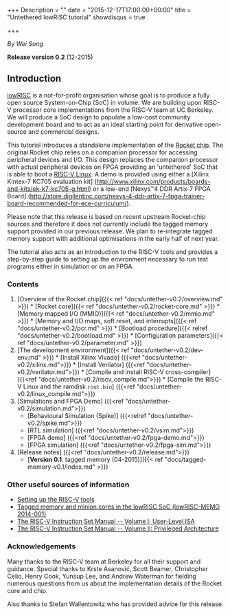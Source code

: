 +++
Description = ""
date = "2015-12-17T17:00:00+00:00"
title = "Untethered lowRISC tutorial"
showdisqus = true

+++

_By Wei Song_

**Release version 0.2** (12-2015)

## Introduction

[lowRISC][lowRISC] is a not-for-profit organisation whose goal is to
produce a fully open source System-on-Chip (SoC) in volume. We are
building upon RISC-V processor core implementations from the RISC-V
team at UC Berkeley.  We will produce a SoC design to populate a
low-cost community development board and to act as an ideal starting
point for derivative open-source and commercial designs.

This tutorial introduces a standalone implementation of the [Rocket chip][RocketChip].
The original Rocket chip relies on a companion processor
for accessing peripheral devices and I/O. This design replaces the companion
processor with actual peripheral devices on FPGA providing an 'untethered'
SoC that is able to boot a [RISC-V Linux][RISCVLinux]. A demo is provided using
either a [Xilinx Kintex-7 KC705 evaluation kit]
(http://www.xilinx.com/products/boards-and-kits/ek-k7-kc705-g.html)
or a low-end [Nexys™4 DDR Artix-7 FPGA Board]
(http://store.digilentinc.com/nexys-4-ddr-artix-7-fpga-trainer-board-recommended-for-ece-curriculum/).

Please note that this release is based on recent upstream Rocket-chip sources 
and therefore it does not currently include the tagged memory support provided 
in our previous release. We plan to re-integrate tagged memory support with 
additional optimisations in the early half of next year.

The tutorial also acts as an introduction to the RISC-V tools and provides
a step-by-step guide to setting up the environment necessary to run
test programs either in simulation or on an FPGA.

### Contents

  1. [Overview of the Rocket chip]({{< ref "docs/untether-v0.2/overview.md" >}})
    * [Rocket core]({{< ref "docs/untether-v0.2/rocket-core.md" >}})
    * [Memory mapped I/O (MMIO)]({{< ref "docs/untether-v0.2/mmio.md" >}})
    * [Memory and I/O maps, soft reset, and interrupts]({{< ref "docs/untether-v0.2/pcr.md" >}})
    * [Bootload procedure]({{< relref "docs/untether-v0.2/bootload.md" >}})
    * [Configuration parameters]({{< ref "docs/untether-v0.2/parameter.md" >}})
  2. [The development environment]({{< ref "docs/untether-v0.2/dev-env.md" >}})
    * [Install Xilinx Vivado] ({{<ref "docs/untether-v0.2/xilinx.md">}})
    * [Install Verilator] ({{<ref "docs/untether-v0.2/verilator.md">}})
    * [Compile and install RISC-V cross-compiler] ({{<ref "docs/untether-v0.2/riscv_compile.md">}})
    * [Compile the RISC-V Linux and the ramdisk `root.bin`] ({{<ref "docs/untether-v0.2/linux_compile.md">}})
  3. [Simulations and FPGA Demo] ({{<ref "docs/untether-v0.2/simulation.md">}})
     * [Behavioural Simulation (Spike)] ({{<relref "docs/untether-v0.2/spike.md">}})
     * [RTL simulation] ({{<ref "docs/untether-v0.2/vsim.md">}})
     * [FPGA demo] ({{<ref "docs/untether-v0.2/fpga-demo.md">}})
     * [FPGA simulation] ({{<ref "docs/untether-v0.2/fpga-sim.md">}})
  4. [Release notes] ({{<ref "docs/untether-v0.2/release.md">}})
     * [**Version 0.1**: tagged memory (04-2015)]({{< ref "docs/tagged-memory-v0.1/index.md" >}})

### Other useful sources of information

  * [Setting up the RISC-V tools](https://github.com/riscv/riscv-tools/blob/master/README.md)
  * [Tagged memory and minion cores in the lowRISC SoC (lowRISC-MEMO 2014-001)](https://www.lowrisc.org/docs/memo-2014-001-tagged-memory-and-minion-cores/)
  * [The RISC-V Instruction Set Manual -- Volume I: User-Level ISA](https://riscv.org/specifications/)
  * [The RISC-V Instruction Set Manual -- Volume II: Privileged Architecture](https://riscv.org/specifications/privileged-isa/)

### Acknowledgements

Many thanks to the RISC-V team at Berkeley for all their support and
guidance. Special thanks to
Krste Asanović,
Scott Beamer,
Christopher Celio,
Henry Cook,
Yunsup Lee,
and
Andrew Waterman
for fielding numerous questions from us about the implementation
details of the Rocket core and chip.

Also thanks to Stefan Wallentowitz who has provided advice for this release.

<!-- Links -->

[RocketChip]: https://github.com/ucb-bar/rocket-chip
[Chisel]: https://chisel.eecs.berkeley.edu/
[lowRISC]: https://www.lowrisc.org/
[RISCVLinux]: https://github.com/riscv/riscv-linux
